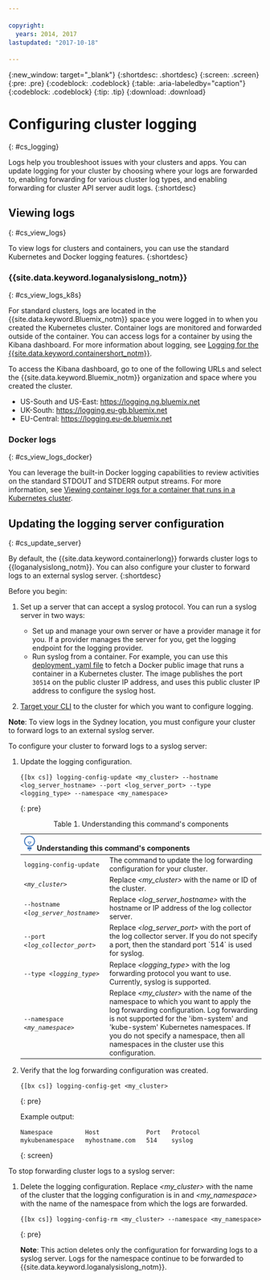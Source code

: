 ```yaml
---

copyright:
  years: 2014, 2017
lastupdated: "2017-10-18"

---
```


{:new_window: target="_blank"}
{:shortdesc: .shortdesc}
{:screen: .screen}
{:pre: .pre}
{:codeblock: .codeblock}
{:table: .aria-labeledby="caption"}
{:codeblock: .codeblock}
{:tip: .tip}
{:download: .download}


# Configuring cluster logging
{: #cs_logging}

Logs help you troubleshoot issues with your clusters and apps. You can update logging for your cluster by choosing where your logs are forwarded to, enabling forwarding for various cluster log types, and enabling forwarding for cluster API server audit logs.
{:shortdesc}

## Viewing logs
{: #cs_view_logs}

To view logs for clusters and containers, you can use the standard Kubernetes and Docker logging features.
{:shortdesc}

### {{site.data.keyword.loganalysislong_notm}}
{: #cs_view_logs_k8s}

For standard clusters, logs are located in the {{site.data.keyword.Bluemix_notm}} space you were logged in to when you created the Kubernetes cluster. Container logs are monitored and forwarded outside of the container. You can access logs for a container by using the Kibana dashboard. For more information about logging, see [Logging for the {{site.data.keyword.containershort_notm}}](/docs/services/CloudLogAnalysis/containers/logging_containers_ov.html#logging_containers_ov).

To access the Kibana dashboard, go to one of the following URLs and select the {{site.data.keyword.Bluemix_notm}} organization and space where you created the cluster.
- US-South and US-East: https://logging.ng.bluemix.net
- UK-South: https://logging.eu-gb.bluemix.net
- EU-Central: https://logging.eu-de.bluemix.net

### Docker logs
{: #cs_view_logs_docker}

You can leverage the built-in Docker logging capabilities to review activities on the standard STDOUT and STDERR output streams. For more information, see [Viewing container logs for a container that runs in a Kubernetes cluster](/docs/services/CloudLogAnalysis/containers/logging_containers_other_logs.html#logging_containers_collect_data).

## Updating the logging server configuration
{: #cs_update_server}

By default, the {{site.data.keyword.containerlong}} forwards cluster logs to {{loganalysislong_notm}}. You can also configure your cluster to forward logs to an external syslog server.
{:shortdesc}

Before you begin:

1. Set up a server that can accept a syslog protocol. You can run a syslog server in two ways:
    * Set up and manage your own server or have a provider manage it for you. If a provider manages the server for you, get the logging endpoint for the logging provider.
    * Run syslog from a container. For example, you can use this [deployment .yaml file](https://github.com/IBM-Bluemix/kube-samples/blob/master/deploy-apps-clusters/deploy-syslog-from-kube) to fetch a Docker public image that runs a container in a Kubernetes cluster. The image publishes the port `30514` on the public cluster IP address, and uses this public cluster IP address to configure the syslog host.

2. [Target your CLI](cs_cli_install.html#cs_cli_configure) to the cluster for which you want to configure logging.

**Note**: To view logs in the Sydney location, you must configure your cluster to forward logs to an external syslog server.

To configure your cluster to forward logs to a syslog server:

1. Update the logging configuration.

    ```
    {[bx cs]} logging-config-update <my_cluster> --hostname <log_server_hostname> --port <log_server_port> --type <logging_type> --namespace <my_namespace>
    ```
    {: pre}

    <table>
    <caption>Table 1. Understanding this command's components</caption>
    <thead>
    <th colspan=2><img src="images/idea.png"/> Understanding this command's components</th>
    </thead>
    <tbody>
    <tr>
    <td><code>logging-config-update</code></td>
    <td>The command to update the log forwarding configuration for your cluster.</td>
    </tr>
    <tr>
    <td><code><em>&lt;my_cluster&gt;</em></code></td>
    <td>Replace <em>&lt;my_cluster&gt;</em> with the name or ID of the cluster.</td>
    </tr>
    <tr>
    <td><code>--hostname <em>&lt;log_server_hostname&gt;</em></code></td>
    <td>Replace <em>&lt;log_server_hostname&gt;</em> with the hostname or IP address of the log collector server.</td>
    </tr>
    <tr>
    <td><code>--port <em>&lt;log_collector_port&gt;</em></code></td>
    <td>Replace <em>&lt;log_server_port&gt;</em> with the port of the log collector server. If you do not specify a port, then the standard port `514` is used for syslog.</td>
    </tr>
    <tr>
    <td><code>--type <em>&lt;logging_type&gt;</em></code></td>
    <td>Replace <em>&lt;logging_type&gt;</em> with the log forwarding protocol you want to use. Currently, syslog is supported.</td>
    </tr>
    <tr>
    <td><code>--namespace <em>&lt;my_namespace&gt;</em></code></td>
    <td>Replace <em>&lt;my_cluster&gt;</em> with the name of the namespace to which you want to apply the log forwarding configuration. Log forwarding is not supported for the 'ibm-system' and 'kube-system' Kubernetes namespaces. If you do not specify a namespace, then all namespaces in the cluster use this configuration.</td>
    </tr>
    </tbody></table>

2. Verify that the log forwarding configuration was created.

    ```
    {[bx cs]} logging-config-get <my_cluster>
    ```
    {: pre}

    Example output:

    ```
    Namespace         Host             Port   Protocol   
    mykubenamespace   myhostname.com   514    syslog   
    ```
    {: screen}

To stop forwarding cluster logs to a syslog server:

1. Delete the logging configuration. Replace <em>&lt;my_cluster&gt;</em> with the name of the cluster that the logging configuration is in and <em>&lt;my_namespace&gt;</em> with the name of the namespace from which the logs are forwarded.

    ```
    {[bx cs]} logging-config-rm <my_cluster> --namespace <my_namespace>
    ```
    {: pre}

    **Note**: This action deletes only the configuration for forwarding logs to a syslog server. Logs for the namespace continue to be forwarded to {{site.data.keyword.loganalysislong_notm}}.
